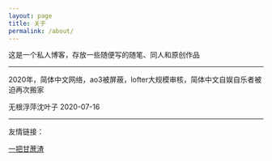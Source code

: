 ```yaml
---
layout: page
title: 关于
permalink: /about/
---
```


这是一个私人博客，存放一些随便写的随笔、同人和原创作品

---

2020年，简体中文网络，ao3被屏蔽，lofter大规模审核，简体中文自娱自乐者被迫再次搬家

无根浮萍沈叶子 2020-07-16

---

友情链接：

[一把甘蔗渣](https://kamadhatu.github.io/sanjingjiuhuang/)